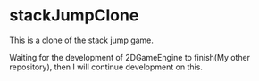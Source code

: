 # stackJumpClone
This is a clone of the stack jump game.

Waiting for the development of 2DGameEngine to finish(My other repository), then I will continue development on this.
